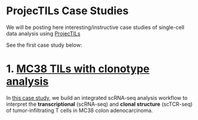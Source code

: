 # ProjecTILs Case Studies

We will be posting here interesting/instructive case studies of single-cell data analysis using [ProjecTILs](https://github.com/carmonalab/ProjecTILs_CaseStudies)

See the first case study below:

# 1. [MC38 TILs with clonotype analysis](https://carmonalab.github.io/ProjecTILs_CaseStudies/#mc38-tils-with-clonotype-analysis)

In [this case study](https://carmonalab.github.io/ProjecTILs_CaseStudies/#mc38-tils-with-clonotype-analysis), we build an integrated scRNA-seq analysis workflow to interpret the **transcriptional** (scRNA-seq) and **clonal structure** (scTCR-seq) of tumor-infiltrating T cells in MC38 colon adenocarcinoma.
